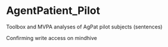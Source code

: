 # AgentPatient_Pilot
Toolbox and MVPA analyses of AgPat pilot subjects (sentences)

Confirming write access on mindhive
